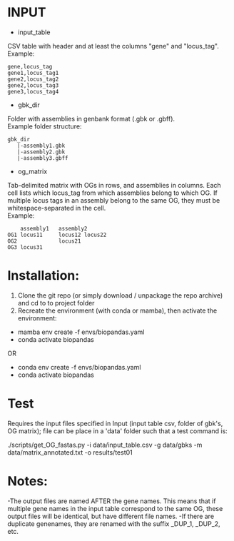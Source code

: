 # INPUT
- input_table

CSV table with header and at least the columns "gene" and "locus_tag".\
Example:
```
gene,locus_tag
gene1,locus_tag1
gene2,locus_tag2
gene2,locus_tag3
gene3,locus_tag4
```

- gbk_dir

Folder with assemblies in genbank format (.gbk or .gbff).\
Example folder structure:
```
gbk_dir
   |-assembly1.gbk
   |-assembly2.gbk
   |-assembly3.gbff
```

- og_matrix

Tab-delimited matrix with OGs in rows, and assemblies in columns. Each cell lists which locus_tag from which assemblies
belong to which OG. If multiple locus tags in an assembly belong to the same OG, they must be whitespace-separated in the cell.\
Example:
```
    assembly1   assembly2
OG1 locus11     locus12 locus22
OG2             locus21
OG3 locus31
```
# Installation:

1) Clone the git repo (or simply download / unpackage the repo archive) and cd to to project folder
2) Recreate the environment (with conda or mamba), then activate the environment:

- mamba env create -f envs/biopandas.yaml
- conda activate biopandas

OR

- conda env create -f envs/biopandas.yaml
- conda activate biopandas

# Test

Requires the input files specified in Input (input table csv, folder of gbk's, OG matrix); file can be place in a 'data' folder such that a test command is:

./scripts/get_OG_fastas.py -i data/input_table.csv  -g data/gbks -m data/matrix_annotated.txt -o results/test01

# Notes:

-The output files are named AFTER the gene names. This means that if multiple gene names in the input table correspond to the same OG, these output files will be identical, but have different file names.
-If there are duplicate genenames, they are renamed with the suffix _DUP_1, _DUP_2, etc.
